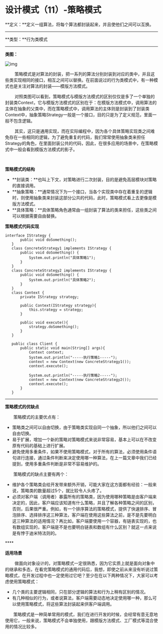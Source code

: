 # 设计模式（11）-策略模式

**定义：**定义一组算法，将每个算法都封装起来，并且使他们之间可以互换。

****

**类型：**行为类模式

****

**类图：**

![img](https://mmbiz.qpic.cn/mmbiz_jpg/eQPyBffYbudGqlgBUbpia4hHnRkYgVMAozAXSF8Cb1uicMwajCuia3LWzicgdlRrZEpkYfjAerxt3DYxou2F8bHN6g/640?wx_fmt=jpeg&tp=webp&wxfrom=5&wx_lazy=1&wx_co=1)

        策略模式是对算法的封装，把一系列的算法分别封装到对应的类中，并且这些类实现相同的接口，相互之间可以替换。在前面说过的行为类模式中，有一种模式也是关注对算法的封装——模版方法模式。

        对照类图可以看到，策略模式与模版方法模式的区别仅仅是多了一个单独的封装类Context，它与模版方法模式的区别在于：在模版方法模式中，调用算法的主体在抽象的父类中，而在策略模式中，调用算法的主体则是封装到了封装类Context中，抽象策略Strategy一般是一个接口，目的只是为了定义规范，里面一般不包含逻辑。

        其实，这只是通用实现，而在实际编程中，因为各个具体策略实现类之间难免存在一些相同的逻辑，为了避免重复的代码，我们常常使用抽象类来担任Strategy的角色，在里面封装公共的代码，因此，在很多应用的场景中，在策略模式中一般会看到模版方法模式的影子。

 

**策略模式的结构**

- **封装类：**也叫上下文，对策略进行二次封装，目的是避免高层模块对策略的直接调用。
- **抽象策略：**通常情况下为一个接口，当各个实现类中存在着重复的逻辑时，则使用抽象类来封装这部分公共的代码，此时，策略模式看上去更像是模版方法模式。
- **具体策略：**具体策略角色通常由一组封装了算法的类来担任，这些类之间可以根据需要自由替换。

**策略模式代码实现**

```
interface IStrategy {  
       public void doSomething();  
   }  
   class ConcreteStrategy1 implements IStrategy {  
       public void doSomething() {  
           System.out.println("具体策略1");  
       }  
   }  
   class ConcreteStrategy2 implements IStrategy {  
       public void doSomething() {  
           System.out.println("具体策略2");  
       }  
   }  
   class Context {  
       private IStrategy strategy;  
         
       public Context(IStrategy strategy){  
           this.strategy = strategy;  
       }  
         
       public void execute(){  
           strategy.doSomething();  
       }  
   }  
     
   public class Client {  
       public static void main(String[] args){  
           Context context;  
           System.out.println("-----执行策略1-----");  
           context = new Context(new ConcreteStrategy1());  
           context.execute();  
     
           System.out.println("-----执行策略2-----");  
           context = new Context(new ConcreteStrategy2());  
           context.execute();  
       }  
   }
```

****

**策略模式的优缺点**

       策略模式的主要优点有：

- 策略类之间可以自由切换，由于策略类实现自同一个抽象，所以他们之间可以自由切换。
- 易于扩展，增加一个新的策略对策略模式来说非常容易，基本上可以在不改变原有代码的基础上进行扩展。
- 避免使用多重条件，如果不使用策略模式，对于所有的算法，必须使用条件语句进行连接，通过条件判断来决定使用哪一种算法，在上一篇文章中我们已经提到，使用多重条件判断是非常不容易维护的。

       策略模式的缺点主要有两个：

- 维护各个策略类会给开发带来额外开销，可能大家在这方面都有经验：一般来说，策略类的数量超过5个，就比较令人头疼了。
- 必须对客户端（调用者）暴露所有的策略类，因为使用哪种策略是由客户端来决定的，因此，客户端应该知道有什么策略，并且了解各种策略之间的区别，否则，后果很严重。例如，有一个排序算法的策略模式，提供了快速排序、冒泡排序、选择排序这三种算法，客户端在使用这些算法之前，是不是先要明白这三种算法的适用情况？再比如，客户端要使用一个容器，有链表实现的，也有数组实现的，客户端是不是也要明白链表和数组有什么区别？就这一点来说是有悖于迪米特法则的。

**** 

**适用场景**

        做面向对象设计的，对策略模式一定很熟悉，因为它实质上就是面向对象中的继承和多态，在看完策略模式的通用代码后，我想，即使之前从来没有听说过策略模式，在开发过程中也一定使用过它吧？至少在在以下两种情况下，大家可以考虑使用策略模式：

- 几个类的主要逻辑相同，只在部分逻辑的算法和行为上稍有区别的情况。
- 有几种相似的行为，或者说算法，客户端需要动态地决定使用哪一种，那么可以使用策略模式，将这些算法封装起来供客户端调用。

       策略模式是一种简单常用的模式，我们在进行开发的时候，会经常有意无意地使用它，一般来说，策略模式不会单独使用，跟模版方法模式、工厂模式等混合使用的情况比较多。



